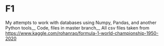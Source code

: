 # F1

My attempts to work with databases using Numpy, Pandas, and another Python tools__
Code, files in master branch__
All csv files taken from https://www.kaggle.com/rohanrao/formula-1-world-championship-1950-2020
